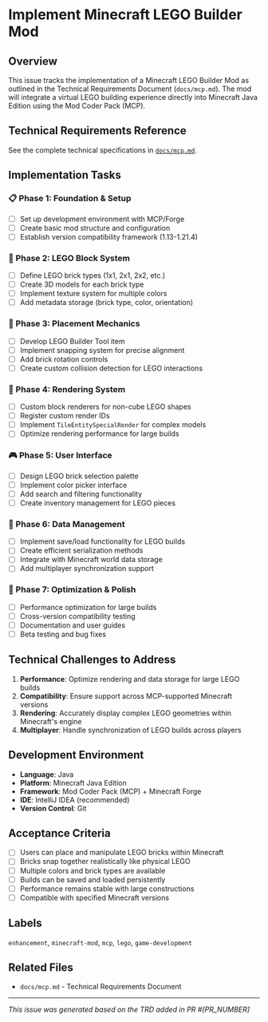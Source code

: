 # Implement Minecraft LEGO Builder Mod

## Overview
This issue tracks the implementation of a Minecraft LEGO Builder Mod as outlined in the Technical Requirements Document (`docs/mcp.md`). The mod will integrate a virtual LEGO building experience directly into Minecraft Java Edition using the Mod Coder Pack (MCP).

## Technical Requirements Reference
See the complete technical specifications in [`docs/mcp.md`](docs/mcp.md).

## Implementation Tasks

### 📋 Phase 1: Foundation & Setup
- [ ] Set up development environment with MCP/Forge
- [ ] Create basic mod structure and configuration
- [ ] Establish version compatibility framework (1.13-1.21.4)

### 🧱 Phase 2: LEGO Block System
- [ ] Define LEGO brick types (1x1, 2x1, 2x2, etc.)
- [ ] Create 3D models for each brick type
- [ ] Implement texture system for multiple colors
- [ ] Add metadata storage (brick type, color, orientation)

### 🔧 Phase 3: Placement Mechanics
- [ ] Develop LEGO Builder Tool item
- [ ] Implement snapping system for precise alignment
- [ ] Add brick rotation controls
- [ ] Create custom collision detection for LEGO interactions

### 🎨 Phase 4: Rendering System
- [ ] Custom block renderers for non-cube LEGO shapes
- [ ] Register custom render IDs
- [ ] Implement `TileEntitySpecialRender` for complex models
- [ ] Optimize rendering performance for large builds

### 🎮 Phase 5: User Interface
- [ ] Design LEGO brick selection palette
- [ ] Implement color picker interface
- [ ] Add search and filtering functionality
- [ ] Create inventory management for LEGO pieces

### 💾 Phase 6: Data Management
- [ ] Implement save/load functionality for LEGO builds
- [ ] Create efficient serialization methods
- [ ] Integrate with Minecraft world data storage
- [ ] Add multiplayer synchronization support

### 🚀 Phase 7: Optimization & Polish
- [ ] Performance optimization for large builds
- [ ] Cross-version compatibility testing
- [ ] Documentation and user guides
- [ ] Beta testing and bug fixes

## Technical Challenges to Address
1. **Performance**: Optimize rendering and data storage for large LEGO builds
2. **Compatibility**: Ensure support across MCP-supported Minecraft versions
3. **Rendering**: Accurately display complex LEGO geometries within Minecraft's engine
4. **Multiplayer**: Handle synchronization of LEGO builds across players

## Development Environment
- **Language**: Java
- **Platform**: Minecraft Java Edition
- **Framework**: Mod Coder Pack (MCP) + Minecraft Forge
- **IDE**: IntelliJ IDEA (recommended)
- **Version Control**: Git

## Acceptance Criteria
- [ ] Users can place and manipulate LEGO bricks within Minecraft
- [ ] Bricks snap together realistically like physical LEGO
- [ ] Multiple colors and brick types are available
- [ ] Builds can be saved and loaded persistently
- [ ] Performance remains stable with large constructions
- [ ] Compatible with specified Minecraft versions

## Labels
`enhancement`, `minecraft-mod`, `mcp`, `lego`, `game-development`

## Related Files
- `docs/mcp.md` - Technical Requirements Document

---
*This issue was generated based on the TRD added in PR #[PR_NUMBER]*